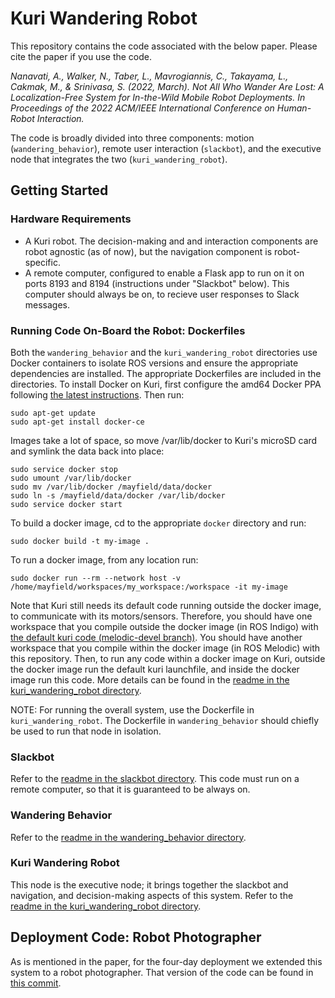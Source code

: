 # Kuri Wandering Robot

This repository contains the code associated with the below paper. Please cite the paper if you use the code.

*Nanavati, A., Walker, N., Taber, L., Mavrogiannis, C., Takayama, L., Cakmak, M., & Srinivasa, S. (2022, March). Not All Who Wander Are Lost: A Localization-Free System for In-the-Wild Mobile Robot Deployments. In Proceedings of the 2022 ACM/IEEE International Conference on Human-Robot Interaction.*

The code is broadly divided into three components: motion (`wandering_behavior`), remote user interaction (`slackbot`), and the executive node that integrates the two (`kuri_wandering_robot`).

## Getting Started

### Hardware Requirements
- A Kuri robot. The decision-making and and interaction components are robot agnostic (as of now), but the navigation component is robot-specific.
- A remote computer, configured to enable a Flask app to run on it on ports 8193 and 8194 (instructions under "Slackbot" below). This computer should always be on, to recieve user responses to Slack messages.

### Running Code On-Board the Robot: Dockerfiles

Both the `wandering_behavior` and the `kuri_wandering_robot` directories use Docker containers to isolate ROS versions and ensure the appropriate dependencies are installed. The appropriate Dockerfiles are included in the directories. To install Docker on Kuri, first configure the amd64 Docker PPA following [the latest instructions](https://docs.docker.com/engine/install/ubuntu/). Then run:
```
sudo apt-get update
sudo apt-get install docker-ce
```

Images take a lot of space, so move /var/lib/docker to Kuri's microSD card and symlink the data back into place:
```
sudo service docker stop
sudo umount /var/lib/docker
sudo mv /var/lib/docker /mayfield/data/docker
sudo ln -s /mayfield/data/docker /var/lib/docker
sudo service docker start
```

To build a docker image, cd to the appropriate `docker` directory and run:
```
sudo docker build -t my-image .
```

To run a docker image, from any location run:

```
sudo docker run --rm --network host -v /home/mayfield/workspaces/my_workspace:/workspace -it my-image
```

Note that Kuri still needs its default code running outside the docker image, to communicate with its motors/sensors. Therefore, you should have one workspace that you compile outside the docker image (in ROS Indigo) with [the default kuri code (melodic-devel branch)](https://github.com/hcrlab/kuri/tree/melodic-devel). You should have another workspace that you compile within the docker image (in ROS Melodic) with this repository. Then, to run any code within a docker image on Kuri, outside the docker image run the default kuri launchfile, and inside the docker image run this code. More details can be found in the [readme in the kuri_wandering_robot directory](./kuri_wandering_robot/README.md).

NOTE: For running the overall system, use the Dockerfile in `kuri_wandering_robot`. The Dockerfile in `wandering_behavior` should chiefly be used to run that node in isolation.

### Slackbot

Refer to the [readme in the slackbot directory](./slackbot/README.md). This code must run on a remote computer, so that it is guaranteed to be always on.

### Wandering Behavior

Refer to the [readme in the wandering_behavior directory](./wandering_behavior/README.md).

### Kuri Wandering Robot

This node is the executive node; it brings together the slackbot and navigation, and decision-making aspects of this system. Refer to the [readme in the kuri_wandering_robot directory](./kuri_wandering_robot/README.md).

## Deployment Code: Robot Photographer

As is mentioned in the paper, for the four-day deployment we extended this system to a robot photographer. That version of the code can be found in [this commit](https://github.com/hcrlab/kuri_wandering_robot/tree/1888a45f0c5b896d6c79a2e8ad1174b546be2175).
